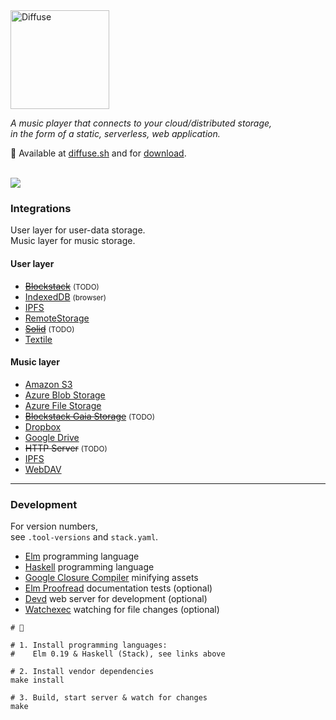 <img src="https://diffuse.sh/images/diffuse-dark.svg" alt="Diffuse" width="158" />

_A music player that connects to your cloud/distributed storage,  
in the form of a static, serverless, web application._

📍 Available at [diffuse.sh](https://diffuse.sh/) and for [download](https://github.com/icidasset/diffuse/releases).

<br />
<img src="https://icidasset-public.s3.amazonaws.com/diffuse.jpg" />



### Integrations

User layer for user-data storage.  
Music layer for music storage.

#### User layer

- [~~Blockstack~~](https://blockstack.org/) <small>(TODO)</small>
- [IndexedDB](https://developer.mozilla.org/en-US/docs/Web/API/IndexedDB_API) <small>(browser)</small>
- [IPFS](https://ipfs.io/)
- [RemoteStorage](https://remotestorage.io/)
- [~~Solid~~](https://solid.inrupt.com/) <small>(TODO)</small>
- [Textile](https://github.com/textileio/go-textile)

#### Music layer

- [Amazon S3](https://aws.amazon.com/s3/)
- [Azure Blob Storage](https://azure.microsoft.com/en-us/services/storage/blobs/)
- [Azure File Storage](https://azure.microsoft.com/en-us/services/storage/files/)
- [~~Blockstack Gaia Storage~~](https://github.com/blockstack/gaia) <small>(TODO)</small>
- [Dropbox](https://dropbox.com/)
- [Google Drive](https://drive.google.com/)
- ~~HTTP Server~~ <small>(TODO)</small>
- [IPFS](https://ipfs.io/)
- [WebDAV](https://en.wikipedia.org/wiki/WebDAV)



---



### Development

For version numbers,  
see `.tool-versions` and `stack.yaml`.

- [Elm](https://elm-lang.org/) programming language
- [Haskell](https://docs.haskellstack.org/en/stable/README/) programming language
- [Google Closure Compiler](https://github.com/google/closure-compiler#getting-started) minifying assets
- [Elm Proofread](https://github.com/icidasset/elm-proofread) documentation tests (optional)
- [Devd](https://github.com/cortesi/devd) web server for development (optional)
- [Watchexec](https://github.com/watchexec/watchexec) watching for file changes (optional)


```shell
# 🍱

# 1. Install programming languages:
#    Elm 0.19 & Haskell (Stack), see links above

# 2. Install vendor dependencies
make install

# 3. Build, start server & watch for changes
make
```
